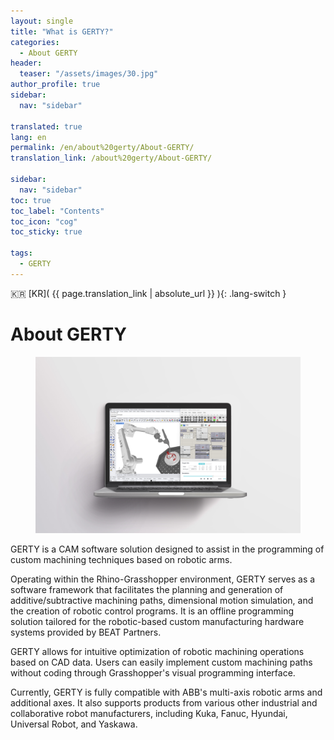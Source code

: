 ```yaml
---
layout: single
title: "What is GERTY?"
categories:
  - About GERTY
header:
  teaser: "/assets/images/30.jpg"  
author_profile: true
sidebar:
  nav: "sidebar"

translated: true
lang: en
permalink: /en/about%20gerty/About-GERTY/
translation_link: /about%20gerty/About-GERTY/

sidebar:
  nav: "sidebar"
toc: true
toc_label: "Contents"
toc_icon: "cog"
toc_sticky: true

tags: 
  - GERTY
---
```

:kr: [KR]( {{ page.translation_link | absolute_url }} ){: .lang-switch }

# About GERTY
<figure>
	<a href="/assets/images/30.jpg"><img src="/assets/images/30.jpg"></a>
</figure>

GERTY is a CAM software solution designed to assist in the programming of custom machining techniques based on robotic arms.

Operating within the Rhino-Grasshopper environment, GERTY serves as a software framework that facilitates the planning and generation of additive/subtractive machining paths, dimensional motion simulation, and the creation of robotic control programs. It is an offline programming solution tailored for the robotic-based custom manufacturing hardware systems provided by BEAT Partners.

GERTY allows for intuitive optimization of robotic machining operations based on CAD data. Users can easily implement custom machining paths without coding through Grasshopper's visual programming interface.

Currently, GERTY is fully compatible with ABB's multi-axis robotic arms and additional axes. It also supports products from various other industrial and collaborative robot manufacturers, including Kuka, Fanuc, Hyundai, Universal Robot, and Yaskawa.
